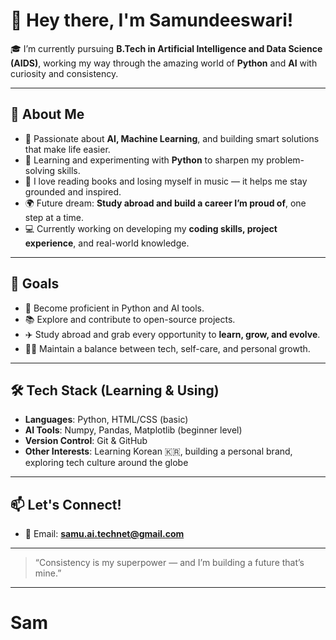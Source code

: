 # 👋 Hey there, I'm Samundeeswari!

🎓 I’m currently pursuing **B.Tech in Artificial Intelligence and Data Science (AIDS)**, working my way through the amazing world of **Python** and **AI** with curiosity and consistency.

---

## 🌟 About Me

- 🧠 Passionate about **AI, Machine Learning**, and building smart solutions that make life easier.
- 🐍 Learning and experimenting with **Python** to sharpen my problem-solving skills.
- 📖 I love reading books and losing myself in music — it helps me stay grounded and inspired.
- 🌍 Future dream: **Study abroad and build a career I’m proud of**, one step at a time.
- 💻 Currently working on developing my **coding skills, project experience**, and real-world knowledge.

---

## 🎯 Goals

- 🚀 Become proficient in Python and AI tools.
- 📚 Explore and contribute to open-source projects.
- ✈️ Study abroad and grab every opportunity to **learn, grow, and evolve**.
- 🧘‍♀️ Maintain a balance between tech, self-care, and personal growth.

---

## 🛠️ Tech Stack (Learning & Using)

- **Languages**: Python, HTML/CSS (basic)
- **AI Tools**: Numpy, Pandas, Matplotlib (beginner level)
- **Version Control**: Git & GitHub
- **Other Interests**: Learning Korean 🇰🇷, building a personal brand, exploring tech culture around the globe

---

## 📫 Let's Connect!

- 💌 Email: **samu.ai.technet@gmail.com**

---

> “Consistency is my superpower — and I’m building a future that’s mine.”

---



# Sam
